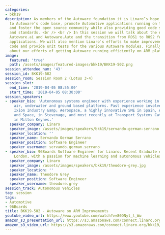```yaml
---
categories:
- bkk19
description: As members of the Autoware foundation it is Linaro’s hope to make improvements
  to Autoware’s code base, promote Automotive applications running on the ARM ecosystem,
  and foster the open source community while also providing good code support, practice,
  and standards. <br /> <br /> In this session we will talk about the difference between
  Autoware.ai and Autoware.Auto and the transition from ROS1 to ROS2 for Real Time
  applications. We will also mention Linaro’s efforts to make improvements to Autoware’s
  code and provide unit tests for the various Autoware modules. Finally we will talk
  about our efforts of getting Autoware running efficiently on ARM platforms.
image:
  featured: 'true'
  path: /assets/images/featured-images/bkk19/BKK19-502.png
session_attendee_num: '43'
session_id: BKK19-502
session_room: Session Room 2 (Lotus 3-4)
session_slot:
  end_time: '2019-04-05 08:55:00'
  start_time: '2019-04-05 08:30:00'
session_speakers:
- speaker_bio: 'Autonomous systems engineer with experience working in different domains:
    air, underwater and ground based platforms. Past experience involves working at
    Ixion Industry &amp; Aerospace, a highly innovative SME in Spain, Airbus Defence
    and Space, in Stevenage, and most recently at Transport Systems Catapult, based
    in Milton Keynes.'
  speaker_company: Linaro
  speaker_image: /assets/images/speakers/bkk19/servando-german-serrano.jpg
  speaker_location: ''
  speaker_name: Servando German Serrano
  speaker_position: Software Engineer
  speaker_username: servando.german.serrano
- speaker_bio: 96Boards Software Engineer for Linaro. Recent Graduate of Kings College
    London, with a passion for machine learning and autonomous vehicles.
  speaker_company: Linaro
  speaker_image: /assets/images/speakers/bkk19/theodore-grey.jpg
  speaker_location: ''
  speaker_name: Theodore Grey
  speaker_position: Software Engineer
  speaker_username: theodore.grey
session_track: Autonomous Vehicles
tag: session
tags:
- Automotive
- 96Boards
title: BKK19-502 - Autoware on ARM Improvements
youtube_video_url: https://www.youtube.com/watch?v=80DNyl_l_Ww
amazon_s3_presentation_url: https://s3.amazonaws.com/connect.linaro.org/bkk19/presentations/bkk19-502.pdf
amazon_s3_video_url: https://s3.amazonaws.com/connect.linaro.org/bkk19/videos/bkk19-502.mp4
---
```

